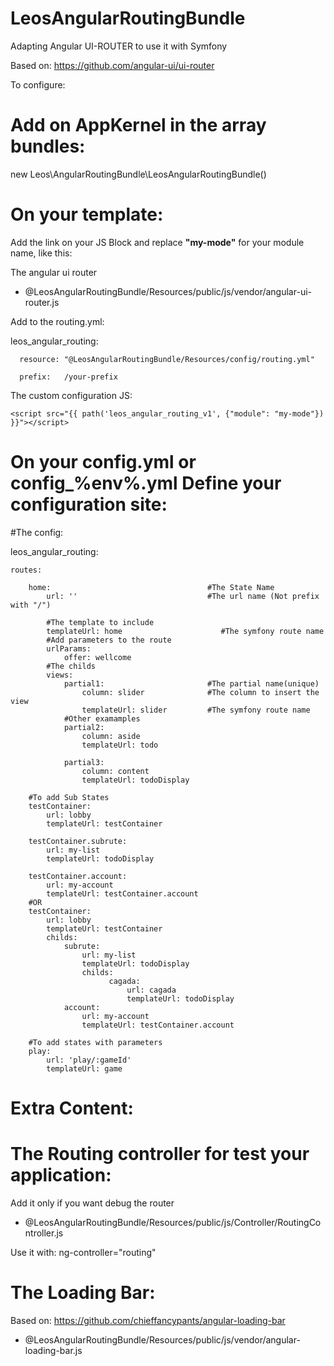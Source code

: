 LeosAngularRoutingBundle
========================

Adapting Angular UI-ROUTER to use it with Symfony

Based on: https://github.com/angular-ui/ui-router

To configure:

Add on AppKernel in the array bundles:
========================

new Leos\AngularRoutingBundle\LeosAngularRoutingBundle()


On your template:
========================
Add the link on your JS Block and replace **"my-mode"** for your module name, like this:

  The angular ui router
  - @LeosAngularRoutingBundle/Resources/public/js/vendor/angular-ui-router.js


  Add to the routing.yml:
  
  leos_angular_routing:
  
      resource: "@LeosAngularRoutingBundle/Resources/config/routing.yml"

      prefix:   /your-prefix
  
  The custom configuration JS:
  
  `<script src="{{ path('leos_angular_routing_v1', {"module": "my-mode"}) }}"></script>`


On your config.yml or config_%env%.yml 
Define your configuration site:
========================


#The config:

  leos_angular_routing:
  
    routes:                                     
    
        home:                                   #The State Name
            url: ''                             #The url name (Not prefix with "/")
            
            #The template to include
            templateUrl: home                      #The symfony route name
            #Add parameters to the route
            urlParams:
                offer: wellcome
            #The childs
            views:
                partial1:                       #The partial name(unique)
                    column: slider              #The column to insert the view
                    templateUrl: slider         #The symfony route name
                #Other examamples
                partial2:
                    column: aside
                    templateUrl: todo
                    
                partial3:
                    column: content
                    templateUrl: todoDisplay

        #To add Sub States
        testContainer:
            url: lobby
            templateUrl: testContainer

        testContainer.subrute:
            url: my-list
            templateUrl: todoDisplay

        testContainer.account:
            url: my-account
            templateUrl: testContainer.account
        #OR
        testContainer:
            url: lobby
            templateUrl: testContainer
            childs:
                subrute:
                    url: my-list
                    templateUrl: todoDisplay
                    childs:
                          cagada:
                              url: cagada
                              templateUrl: todoDisplay
                account:
                    url: my-account
                    templateUrl: testContainer.account
            
        #To add states with parameters
        play:
            url: 'play/:gameId'
            templateUrl: game
Extra Content:
========================

  The Routing controller for test your application:
========================
  Add it only if you want debug the router
  - @LeosAngularRoutingBundle/Resources/public/js/Controller/RoutingController.js

  Use it with: ng-controller="routing"
  
  The Loading Bar:
========================
  Based on: https://github.com/chieffancypants/angular-loading-bar
  
  - @LeosAngularRoutingBundle/Resources/public/js/vendor/angular-loading-bar.js
